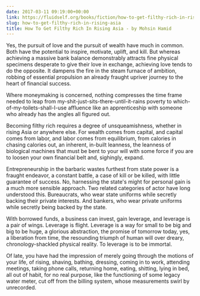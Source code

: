 ```yaml
---
date: 2017-03-11 09:19:00+00:00
link: https://fluidself.org/books/fiction/how-to-get-filthy-rich-in-rising-asia
slug: how-to-get-filthy-rich-in-rising-asia
title: How To Get Filthy Rich In Rising Asia - by Mohsin Hamid
---
```


Yes, the pursuit of love and the pursuit of wealth have much in common. Both have the potential to inspire, motivate, uplift, and kill. But whereas achieving a massive bank balance demonstrably attracts fine physical specimens desperate to give their love in exchange, achieving love tends to do the opposite. It dampens the fire in the steam furnace of ambition, robbing of essential propulsion an already fraught upriver journey to the heart of financial success.

Where moneymaking is concerned, nothing compresses the time frame needed to leap from my-shit-just-sits-there-until-it-rains poverty to which-of-my-toilets-shall-I-use affluence like an apprenticeship with someone who already has the angles all figured out.

Becoming filthy rich requires a degree of unsqueamishness, whether in rising Asia or anywhere else. For wealth comes from capital, and capital comes from labor, and labor comes from equilibrium, from calories in chasing calories out, an inherent, in-built leanness, the leanness of biological machines that must be bent to your will with some force if you are to loosen your own financial belt and, sighingly, expand.

Entrepreneurship in the barbaric wastes furthest from state power is a fraught endeavor, a constant battle, a case of kill or be killed, with little guarantee of success. No, harnessing the state's might for personal gain is a much more sensible approach. Two related categories of actor have long understood this. Bureaucrats, who wear state uniforms while secretly backing their private interests. And bankers, who wear private uniforms while secretly being backed by the state.

With borrowed funds, a business can invest, gain leverage, and leverage is a pair of wings. Leverage is flight. Leverage is a way for small to be big and big to be huge, a glorious abstraction, the promise of tomorrow today, yes, a liberation from time, the resounding triumph of human will over dreary, chronology-shackled physical reality. To leverage is to be immortal.

Of late, you have had the impression of merely going through the motions of your life, of rising, shaving, bathing, dressing, coming in to work, attending meetings, taking phone calls, returning home, eating, shitting, lying in bed, all out of habit, for no real purpose, like the functioning of some legacy water meter, cut off from the billing system, whose measurements swirl by unrecorded.
